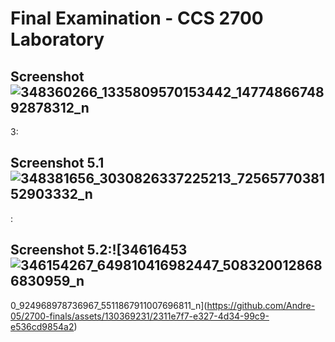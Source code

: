 # Final Examination - CCS 2700 Laboratory

## Screenshot ![348360266_1335809570153442_1477486674892878312_n](https://github.com/Andre-05/2700-finals/assets/130369231/be05a8a6-e3cd-4587-ac44-6b2dea44785b)
3:

## Screenshot 5.1![348381656_3030826337225213_7256577038152903332_n](https://github.com/Andre-05/2700-finals/assets/130369231/2568c9ce-2fc4-4622-8755-245b4e9a1bb6)
:

## Screenshot 5.2:![34616453![346154267_649810416982447_5083200128686830959_n](https://github.com/Andre-05/2700-finals/assets/130369231/a3e25a8c-1919-4090-be58-2ed370463e59)
0_924968978736967_5511867911007696811_n](https://github.com/Andre-05/2700-finals/assets/130369231/2311e7f7-e327-4d34-99c9-e536cd9854a2)

